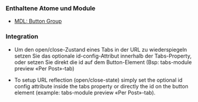 ### Enthaltene Atome und Module
* [MDL: Button Group](../button_group/button_group.html)

### Integration



* Um den open/close-Zustand eines Tabs in der URL zu wiederspiegeln setzen Sie das optionale id-config-Attribut innerhalb der Tabs-Property, oder setzen Sie direkt die id auf dem Button-Element (Bsp: tabs-module preview «Per Post»-tab)

* To setup URL reflection (open/close-state) simply set the optional id config attribute inside the tabs property or directly the id on the button element (example: tabs-module preview «Per Post»-tab).
